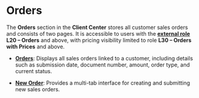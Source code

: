 # Orders

The **Orders** section in the **Client Center** stores all customer sales orders and consists of two pages. It is accessible to users with the **[external role](../sales/customers/external-access.md#roles)** **L20 – Orders** and above, with pricing visibility limited to role **L30 – Orders with Prices** and above.

- **[Orders](orders.md)**: Displays all sales orders linked to a customer, including details such as submission date, document number, amount, order type, and current status.

- **[New Order](new-order.md)**: Provides a multi-tab interface for creating and submitting new sales orders. 
